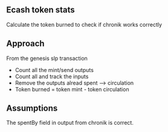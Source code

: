 ## Ecash token stats
Calculate the token burned to check if chronik works correctly

## Approach
From the genesis slp transaction
* Count all the mint/send outputs
* Count all and track the inputs
* Remove the outputs alread spent --> circulation
* Token burned = token mint - token circulation

## Assumptions
The spentBy field in output from chronik is correct.
